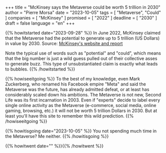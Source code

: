 +++
title     			= "McKinsey says the Metaverse could be worth 5 trillion in 2030"
author  		  = "Pierre Morsa"
date 		      = "2023-10-05"
tags			 		= [ "Metaverse", "Could" ]
companies			= [ "McKinsey" ]
promised			= [ "2022" ]
deadline				= [ "2030" ]
draft      		= false
language				= "en"
+++

{{% howitstarted date="2023-09-28" %}}
In June 2022, McKinsey claimed that the Metaverse had the potential to generate up to 5 trillion (US Dollars) in value by 2030. Source: [McKinsey's website and report](https://www.mckinsey.com/capabilities/growth-marketing-and-sales/our-insights/value-creation-in-the-metaverse)

Note the typical use of words such as "potential" and "could", which means that the big number is just a wild guess pulled out of their collective asses to generate buzz. This type of unsubstantiated claim is exactly what leads to bubbles.
{{% /howitstarted %}}

<!--more-->

{{% howiseeitgoing %}}
To the best of my knowledge, even Mark Zuckerberg, who renamed his Facebook empire "Meta" and said the Metaverse was the future, has already admitted defeat, or at least has considerably scaled down his ambitions. The Metaverse is not new, Second Life was its first incarnation in 2003. Even if "experts" decide to label every single online activity as the Metaverse (e-commerce, social media, online gaming, browsing, etc.) it will not be worth 5 trillion Dollars in 2030. But at least you'll have this site to remember this wild prediction.
{{% /howiseeitgoing %}}

{{% howitisgoing date="2023-10-05" %}}
You not spending much time in the Metaverse? Me neither.
{{% /howitisgoing %}}

{{% howitwent date="" %}}{{% /howitwent %}}
